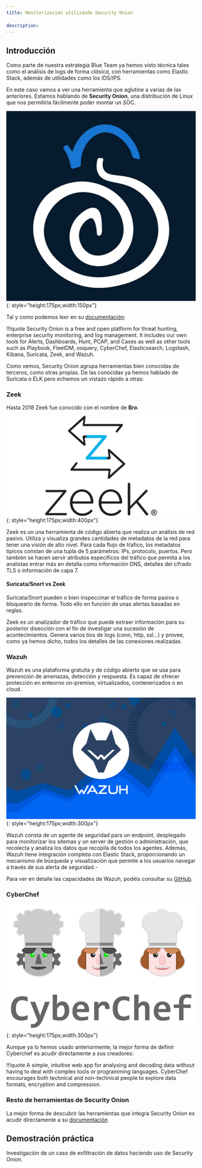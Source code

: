 ```yaml
---
title: Monitorización utilizando Security Onion

description:
---
```


## Introducción

Como parte de nuestra estrategia Blue Team ya hemos visto técnica tales como el análisis de logs de forma *clásica*, con herramientas como Elastic Stack, además de utilidades como los IDS/IPS.

En este caso vamos a ver una herramienta que aglutine a varias de las anteriores. Estamos hablando de **Security Onion**, una distribución de Linux que nos permitiría fácilmente poder montar un SOC.

![](../img/securityonion.jpg){: style="height:175px;width:150px"}

Tal y como podemos leer en su [documentación](https://docs.securityonion.net/en/2.3/about.html):

!!!quote
    Security Onion is a free and open platform for threat hunting, enterprise security monitoring, and log management. It includes our own tools for Alerts, Dashboards, Hunt, PCAP, and Cases as well as other tools such as Playbook, FleetDM, osquery, CyberChef, Elasticsearch, Logstash, Kibana, Suricata, Zeek, and Wazuh. 

Como vemos, Security Onion agrupa herramientas bien conocidas de terceros, como otras propias. De las conocidas ya hemos hablado de Suricata o ELK pero echemos un vistazo rápido a otras:

### Zeek

Hasta 2018 Zeek fue conocido con el nombre de **Bro**. 

![](../img/zeek.jpg){: style="height:175px;width:400px"}

Zeek es un una herramienta de código abierta que realiza un análisis de red pasivo. Utiliza y visualiza grandes cantidades de metadatos de la red para tener una visión de alto nivel. Para cada flujo de tŕafico, los metadatos tipicos constan de una tupla de 5 parámetros: IPs, protocolo, puertos. Pero también se hacen servir atributos específicos del tráfico que permita a los analistas entrar más en detalla como información DNS, detalles del cifrado TLS o información de capa 7.

#### Suricata/Snort vs Zeek

Suricata/Snort pueden o bien inspeccinar el tráfico de forma pasiva o bloquearlo de forma. Todo ello en función de unas alertas basadas en reglas.

Zeek es un analizador de tráfico que puede extraer información para su posterior disección con el fin de investigar una sucesión de acontecimientos. Genera varios tios de logs (conn, http, ssl...) y provee, como ya hemos dicho, todos los detalles de las conexiones realizadas.


### Wazuh

Wazuh es una plataforma gratuita y de código abierto que se usa para prevención de amenazas, detección y respuesta. Es capaz de ofrecer protección en enteorno on-premise, virtualizados, contenerizados o en cloud.

![](../img/wazuh.png){: style="height:175px;width:300px"}

Wazuh consta de un agente de seguridad para un endpoint, desplegado para monitorizar los sitemas y un server de gestión o administración, que recolecta y analiza los datos que recopila de todos los agentes. Además, Wazuh tiene integración completa con Elastic Stack, proporcionando un mecanismo de búsqueda y visualización que permite a los usuarios navegar a través de sus alerta de seguridad.-

Para ver en detalle las capacidades de Wazuh, podéis consultar su [GitHub](https://github.com/wazuh/wazuh#wazuh-capabilities).


### CyberChef

![](../img/cyberchef.jpg){: style="height:175px;width:300px"}

Aunque ya lo hemos usado anteriormente, la mejor forma de definir Cyberchef es acudir directamente a sus creadores:

!!!quote
    A simple, intuitive web app for analysing and decoding data without having to deal with complex tools or programming languages. CyberChef encourages both technical and non-technical people to explore data formats, encryption and compression.

### Resto de herramientas de Security Onion

La mejor forma de descubrir las herramientas que integra Security Onion es acudir directamente a su [documentación](https://docs.securityonion.net/en/2.3/introduction.html)

## Demostración práctica

Investigación de un caso de exfiltración de datos haciendo uso de Security Onion.

